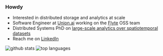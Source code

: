 ### Howdy

- Interested in distributed storage and analytics at scale
- Software Engineer at [Union.ai](https://www.union.ai/) working on the [Flyte](https://flyte.org/) OSS team
- Distributed Systems PhD on [large-scale analytics over spatiotemporal datasets](https://blackpine.io/publications/rammer-dissertation-v2.pdf)
- Reach me on [LinkedIn](https://www.linkedin.com/in/dan-rammer-phd-b1ab4249/)

![github stats](https://github-readme-stats.vercel.app/api/?username=hamersaw&count_private=true&hide_rank=true&hide_title=true&hide=stars)
![top languages](https://github-readme-stats.vercel.app/api/top-langs/?username=hamersaw&layout=compact&hide_title=true)

<!--
**hamersaw/hamersaw** is a ✨ _special_ ✨ repository because its `README.md` (this file) appears on your GitHub profile.

Here are some ideas to get you started:

- 🔭 I’m currently working on ...
- 🌱 I’m currently learning ...
- 👯 I’m looking to collaborate on ...
- 🤔 I’m looking for help with ...
- 💬 Ask me about ...
- 📫 How to reach me: ...
- 😄 Pronouns: ...
- ⚡ Fun fact: ...
-->
